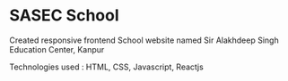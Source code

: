 # SASEC School
Created responsive frontend School website named Sir Alakhdeep Singh Education Center, Kanpur

Technologies used : HTML, CSS, Javascript, Reactjs

